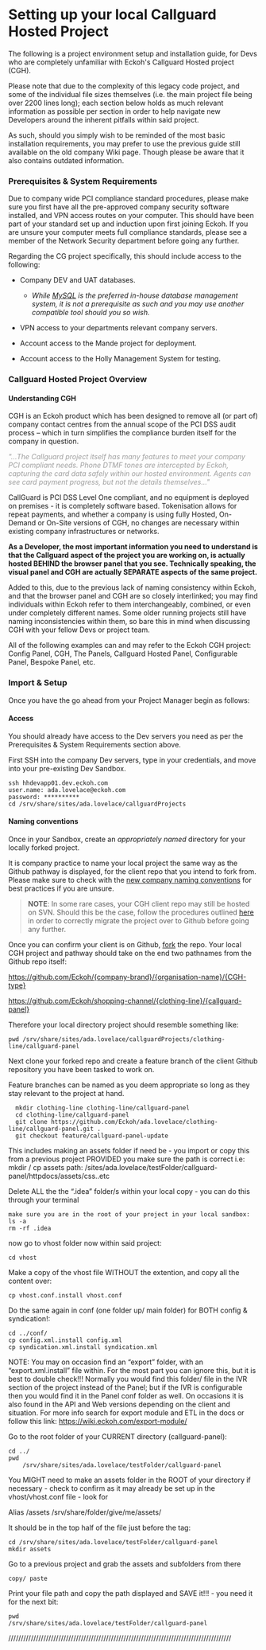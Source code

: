 # Setting up your local Callguard Hosted Project

The following is a project environment setup and installation guide, for Devs who are completely unfamiliar with Eckoh's Callguard Hosted project (CGH).

Please note that due to the complexity of this legacy code project, and some of the individual file sizes themselves (i.e. the main project file being over 2200 lines long); each section below holds as much relevant information as possible per section in order to help navigate new Developers around the inherent pitfalls within said project.

As such, should you simply wish to be reminded of the most basic installation requirements, you may prefer to use the previous guide still available on the old company Wiki page. Though please be aware that it also contains outdated information.

### Prerequisites & System Requirements

Due to company wide PCI compliance standard procedures, please make sure you first have all the pre-approved company security software installed, and VPN access routes on your computer. This should have been part of your standard set up and induction upon first joining Eckoh. If you are unsure your computer meets full compliance standards, please see a member of the Network Security department before going any further.

Regarding the CG project specifically, this should include access to the following:

* Company DEV and UAT databases.

    * _While [MySQL](https://www.mysql.com/) is the preferred in-house database management system, it is not a prerequisite as such and you may use another compatible tool should you so wish._
* VPN access to your departments relevant company servers.
* Account access to the Mande project for deployment.
* Account access to the Holly Management System for testing.

### Callguard Hosted Project Overview

#### Understanding CGH

CGH is an Eckoh product which has been designed to remove all (or part of) company contact centres from the annual scope of the PCI DSS audit process – which in turn simplifies the compliance burden itself for the company in question.

<span style="color: #9E9E9E;"> _"...The Callguard project itself has many features to meet your company PCI compliant needs. Phone DTMF tones are intercepted by Eckoh, capturing the card data safely within our hosted environment. Agents can see card payment progress, but not the details themselves..."_</span>

CallGuard is PCI DSS Level One compliant, and no equipment is deployed on premises - it is completely software based. Tokenisation allows for repeat payments, and whether a company is using fully Hosted, On-Demand or On-Site versions of CGH, no changes are necessary within existing company infrastructures or networks.

**As a Developer, the most important information you need to understand is that the Callguard aspect of the project you are working on, is actually hosted BEHIND the browser panel that you see. Technically speaking, the visual panel and CGH are actually SEPARATE aspects of the same project.**

Added to this, due to the previous lack of naming consistency within Eckoh, and that the browser panel and CGH  are so closely interlinked; you may find individuals within Eckoh refer to them interchangeably, combined, or even under completely different names. Some older running projects still have naming inconsistencies within them, so bare this in mind when discussing CGH with your fellow Devs or project team.

All of the following examples can and may refer to the Eckoh CGH project: Config Panel, CGH, The Panels, Callguard Hosted Panel, Configurable Panel, Bespoke Panel, etc.  

### Import & Setup

Once you have the go ahead from your Project Manager begin as follows:

#### Access

You should already have access to the Dev servers you need as per the Prerequisites & System Requirements section above.

First SSH into the company Dev servers, type in your credentials, and move into your pre-existing Dev Sandbox.

    ssh hhdevapp01.dev.eckoh.com
    user.name: ada.lovelace@eckoh.com
    password: **********
    cd /srv/share/sites/ada.lovelace/callguardProjects

#### Naming conventions

Once in your Sandbox, create an _appropriately named_ directory for your locally forked project.

It is company practice to name your local project the same way as the Github pathway is displayed, for the client repo that you intend to fork from. Please make sure to check with the [new company naming conventions](https://confluence.eckoh.com/pages/viewpage.action?spaceKey=PD&title=Development+Lifecycle) for best practices if you are unsure.

>**NOTE**: In some rare cases, your CGH client repo may still be hosted on SVN. Should this be the case, follow the procedures outlined [here](linktomydocsexplainingSVNmigration) in order to correctly migrate the project over to Github before going any further.

Once you can confirm your client is on Github, [fork](https://help.github.com/en/articles/fork-a-repo) the repo. Your local CGH project and pathway should take on the end two pathnames from the Github repo itself:

https://github.com/Eckoh/{company-brand}/{organisation-name}/{CGH-type}

https://github.com/Eckoh/shopping-channel/{clothing-line}/{callguard-panel}

Therefore your local directory project should resemble something like:

`pwd /srv/share/sites/ada.lovelace/callguardProjects/clothing-line/callguard-panel`

Next clone your forked repo and create a feature branch of the client Github repository you have been tasked to work on.

Feature branches can be named as you deem appropriate so long as they stay relevant to the project at hand.

```
  mkdir clothing-line clothing-line/callguard-panel
  cd clothing-line/callguard-panel
  git clone https://github.com/Eckoh/ada.lovelace/clothing-line/callguard-panel.git .
  git checkout feature/callguard-panel-update
```


This includes making an assets folder if need be - you import or copy this from a previous project PROVIDED you make sure the path is correct i.e:
    mkdir / cp assets
       path: /sites/ada.lovelace/testFolder/callguard-panel/httpdocs/assets/css..etc

Delete ALL the the “.idea” folder/s within your local copy - you can do this through your terminal

    make sure you are in the root of your project in your local sandbox:
    ls -a
    rm -rf .idea

now go to vhost folder now within said project:

    cd vhost

Make a copy of the vhost file WITHOUT the extention, and copy all the content over:

    cp vhost.conf.install vhost.conf

Do the same again in conf (one folder up/ main folder) for BOTH config & syndication!:

    cd ../conf/
    cp config.xml.install config.xml
    cp syndication.xml.install syndication.xml

NOTE: You may on occasion find an “export” folder, with an “export.xml.install” file within.
For the most part you can ignore this, but it is best to double check!!! Normally you would find this folder/ file in the IVR section of the project instead of the Panel; but if the IVR is configurable then you would find it in the Panel conf folder as well. On occasions it is also found in the API and Web versions depending on the client and situation. For more info search for export module and ETL in the docs or follow this link: https://wiki.eckoh.com/export-module/

Go to the root folder of your CURRENT directory (callguard-panel):

    cd ../
    pwd
        /srv/share/sites/ada.lovelace/testFolder/callguard-panel

You MIGHT need to make an assets folder in the ROOT of your directory if necessary - check to confirm as it may already be set up in the vhost/vhost.conf file - look for

 Alias   /assets     /srv/share/folder/give/me/assets/

It should be in the top half of the file just before the <Location /> tag:

    cd /srv/share/sites/ada.lovelace/testFolder/callguard-panel
    mkdir assets

Go to a previous project and grab the assets and subfolders from there

    copy/ paste

Print your file path and copy the path displayed and SAVE it!!! - you need it for the next bit:

    pwd
    /srv/share/sites/ada.lovelace/testFolder/callguard-panel

/////////////////////////////////////////////////////////////////////////////////////////

